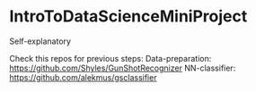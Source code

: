 # IntroToDataScienceMiniProject
Self-explanatory

Check this repos for previous steps:
Data-preparation: https://github.com/Shyles/GunShotRecognizer
NN-classifier: https://github.com/alekmus/gsclassifier
